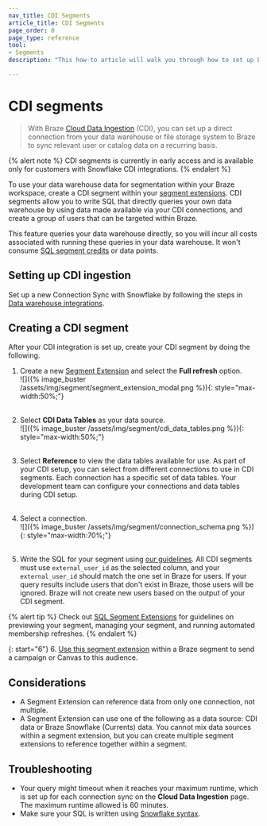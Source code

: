```yaml
---
nav_title: CDI Segments
article_title: CDI Segments
page_order: 0
page_type: reference
tool: 
- Segments
description: "This how-to article will walk you through how to set up Location targeting, allowing you to segment users by location."

---
```


# CDI segments

> With Braze [Cloud Data Ingestion]({{site.baseurl}}/user_guide/data_and_analytics/cloud_ingestion/overview/) (CDI), you can set up a direct connection from your data warehouse or file storage system to Braze to sync relevant user or catalog data on a recurring basis.

{% alert note %}
CDI segments is currently in early access and is available only for customers with Snowflake CDI integrations.
{% endalert %}

To use your data warehouse data for segmentation within your Braze workspace, create a CDI segment within your [segment extensions]({{site.baseurl}}/user_guide/engagement_tools/segments/segment_extension/). CDI segments allow you to write SQL that directly queries your own data warehouse by using data made available via your CDI connections, and create a group of users that can be targeted within Braze.

This feature queries your data warehouse directly, so you will incur all costs associated with running these queries in your data warehouse. It won't consume [SQL segment credits]({{site.baseurl}}/user_guide/engagement_tools/segments/sql_segments/#monitoring-your-sql-segments-usage) or data points.

## Setting up CDI ingestion

Set up a new Connection Sync with Snowflake by following the steps in [Data warehouse integrations]({{site.baseurl}}/user_guide/data_and_analytics/cloud_ingestion/integrations/).

## Creating a CDI segment

After your CDI integration is set up, create your CDI segment by doing the following. 

1. Create a new [Segment Extension]({{site.baseurl}}/user_guide/engagement_tools/segments/segment_extension/) and select the **Full refresh** option. <br>![]({% image_buster /assets/img/segment/segment_extension_modal.png %}){: style="max-width:50%;"}<br><br>

2. Select **CDI Data Tables** as your data source. <br>![]({% image_buster /assets/img/segment/cdi_data_tables.png %}){: style="max-width:50%;"}<br><br>

3. Select **Reference** to view the data tables available for use. As part of your CDI setup, you can select from different connections to use in CDI segments. Each connection has a specific set of data tables. Your development team can configure your connections and data tables during CDI setup. <br><br>

4. Select a connection. <br>![]({% image_buster /assets/img/segment/connection_schema.png %}){: style="max-width:70%;"}<br><br>

5. Write the SQL for your segment using [our guidelines]({{site.baseurl}}/user_guide/engagement_tools/segments/sql_segments/#writing-sql). All CDI segments must use `external_user_id` as the selected column, and your `external_user_id` should match the one set in Braze for users. If your query results include users that don't exist in Braze, those users will be ignored. Braze will not create new users based on the output of your CDI segment. 

{% alert tip %}
Check out [SQL Segment Extensions]({{site.baseurl}}/user_guide/engagement_tools/segments/sql_segments/) for guidelines on previewing your segment, managing your segment, and running automated membership refreshes.
{% endalert %}

{: start="6"}
6. [Use this segment extension]({{site.baseurl}}/user_guide/engagement_tools/segments/segment_extension/#step-5-use-your-extension-in-a-segment) within a Braze segment to send a campaign or Canvas to this audience.

## Considerations

- A Segment Extension can reference data from only one connection, not multiple.    
- A Segment Extension can use one of the following as a data source: CDI data or Braze Snowflake (Currents) data. You cannot mix data sources within a segment extension, but you can create multiple segment extensions to reference together within a segment.

## Troubleshooting

- Your query might timeout when it reaches your maximum runtime, which is set up for each connection sync on the **Cloud Data Ingestion** page. The maximum runtime allowed is 60 minutes.
- Make sure your SQL is written using [Snowflake syntax](https://docs.snowflake.com/en/sql-reference/).